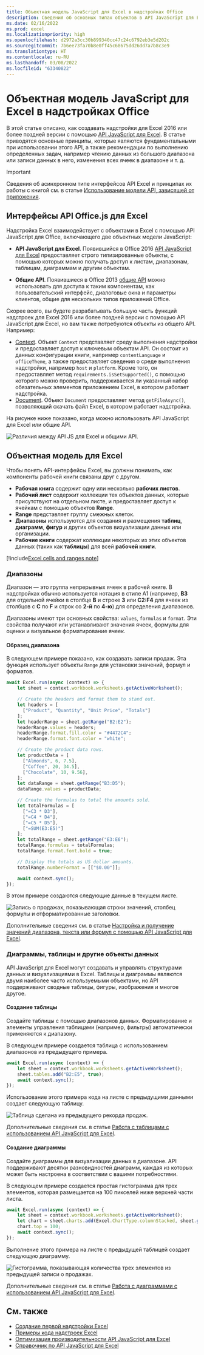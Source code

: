 ```yaml
---
title: Объектная модель JavaScript для Excel в надстройках Office
description: Сведения об основных типах объектов в API JavaScript для Excel и способах их использовании для создания надстроек для Excel.
ms.date: 02/16/2022
ms.prod: excel
ms.localizationpriority: high
ms.openlocfilehash: d2972a3cc30b899340cc47c24c6792eb3e5d202c
ms.sourcegitcommit: 7b6ee73fa70b8e0ff45c68675dd26dd7a7b8c3e9
ms.translationtype: HT
ms.contentlocale: ru-RU
ms.lasthandoff: 03/08/2022
ms.locfileid: "63340822"
---
```

# <a name="excel-javascript-object-model-in-office-add-ins"></a>Объектная модель JavaScript для Excel в надстройках Office

В этой статье описано, как создавать надстройки для Excel 2016 или более поздней версии с помощью [API JavaScript для Excel](../reference/overview/excel-add-ins-reference-overview.md). В статье приводятся основные принципы, которые являются фундаментальными при использовании этого API, а также рекомендации по выполнению определенных задач, например чтению данных из большого диапазона или записи данных в него, изменения всех ячеек в диапазоне и т. д.

> [!IMPORTANT]
> Сведения об асинхронном типе интерфейсов API Excel и принципах их работы с книгой см. в статье [Использование модели API, зависящей от приложения](../develop/application-specific-api-model.md).  

## <a name="officejs-apis-for-excel"></a>Интерфейсы API Office.js для Excel

Надстройка Excel взаимодействует с объектами в Excel с помощью API JavaScript для Office, включающего две объектных модели JavaScript:

* **API JavaScript для Excel**. Появившийся в Office 2016 [API JavaScript для Excel](../reference/overview/excel-add-ins-reference-overview.md) предоставляет строго типизированные объекты, с помощью которых можно получать доступ к листам, диапазонам, таблицам, диаграммам и другим объектам.

* **Общие API**. Появившиеся в Office 2013 [общие API](/javascript/api/office) можно использовать для доступа к таким компонентам, как пользовательский интерфейс, диалоговые окна и параметры клиентов, общие для нескольких типов приложений Office.

Скорее всего, вы будете разрабатывать большую часть функций надстроек для Excel 2016 или более поздней версии с помощью API JavaScript для Excel, но вам также потребуются объекты из общего API. Например:

* [Context](/javascript/api/office/office.context). Объект `Context` представляет среду выполнения надстройки и предоставляет доступ к ключевым объектам API. Он состоит из данных конфигурации книги, например `contentLanguage` и `officeTheme`, а также предоставляет сведения о среде выполнения надстройки, например `host` и `platform`. Кроме того, он предоставляет метод `requirements.isSetSupported()`, с помощью которого можно проверить, поддерживается ли указанный набор обязательных элементов приложением Excel, в котором работает надстройка.
* [Document](/javascript/api/office/office.document). Объект `Document` предоставляет метод `getFileAsync()`, позволяющий скачать файл Excel, в котором работает надстройка.

На рисунке ниже показано, когда можно использовать API JavaScript для Excel или общие API.

![Различия между API JS для Excel и общими API.](../images/excel-js-api-common-api.png)

## <a name="excel-specific-object-model"></a>Объектная модель для Excel

Чтобы понять API-интерфейсы Excel, вы должны понимать, как компоненты рабочей книги связаны друг с другом.

* **Рабочая книга** содержит одну или несколько **рабочих листов**.
* **Рабочий лист** содержит коллекции тех объектов данных, которые присутствуют на отдельном листе, и предоставляет доступ к ячейкам с помощью объектов **Range**.
* **Range** представляет группу смежных клеток.
* **Диапазоны** используются для создания и размещения **таблиц**, **диаграмм**, **фигур** и других объектов визуализации данных или организации.
* **Рабочие книги** содержат коллекции некоторых из этих объектов данных (таких как **таблицы**) для всей **рабочей книги**.

[!include[Excel cells and ranges note](../includes/note-excel-cells-and-ranges.md)]

### <a name="ranges"></a>Диапазоны

Диапазон — это группа непрерывных ячеек в рабочей книге. В надстройках обычно используется нотация в стиле A1 (например, **B3** для отдельной ячейки в столбце **B** и строке **3** или **C2:F4** для ячеек из столбцов с **C** по **F** и строк со **2-й** по **4-ю**) для определения диапазонов.

Диапазоны имеют три основных свойства: `values`, `formulas` и `format`. Эти свойства получают или устанавливают значения ячеек, формулы для оценки и визуальное форматирование ячеек.

#### <a name="range-sample"></a>Образец диапазона

В следующем примере показано, как создавать записи продаж. Эта функция использует объекты `Range` для установки значений, формул и форматов.

```js
await Excel.run(async (context) => {
    let sheet = context.workbook.worksheets.getActiveWorksheet();

    // Create the headers and format them to stand out.
    let headers = [
      ["Product", "Quantity", "Unit Price", "Totals"]
    ];
    let headerRange = sheet.getRange("B2:E2");
    headerRange.values = headers;
    headerRange.format.fill.color = "#4472C4";
    headerRange.format.font.color = "white";

    // Create the product data rows.
    let productData = [
      ["Almonds", 6, 7.5],
      ["Coffee", 20, 34.5],
      ["Chocolate", 10, 9.56],
    ];
    let dataRange = sheet.getRange("B3:D5");
    dataRange.values = productData;

    // Create the formulas to total the amounts sold.
    let totalFormulas = [
      ["=C3 * D3"],
      ["=C4 * D4"],
      ["=C5 * D5"],
      ["=SUM(E3:E5)"]
    ];
    let totalRange = sheet.getRange("E3:E6");
    totalRange.formulas = totalFormulas;
    totalRange.format.font.bold = true;

    // Display the totals as US dollar amounts.
    totalRange.numberFormat = [["$0.00"]];

    await context.sync();
});
```

В этом примере создаются следующие данные в текущем листе.

![Запись о продажах, показывающая строки значений, столбец формулы и отформатированные заголовки.](../images/excel-overview-range-sample.png)

Дополнительные сведения см. в статье [Настройка и получение значений диапазона, текста или формул с помощью API JavaScript для Excel](excel-add-ins-ranges-set-get-values.md).

### <a name="charts-tables-and-other-data-objects"></a>Диаграммы, таблицы и другие объекты данных

API JavaScript для Excel могут создавать и управлять структурами данных и визуализациями в Excel. Таблицы и диаграммы являются двумя наиболее часто используемыми объектами, но API поддерживают сводные таблицы, фигуры, изображения и многое другое.

#### <a name="creating-a-table"></a>Создание таблицы

Создайте таблицы с помощью диапазонов данных. Форматирование и элементы управления таблицами (например, фильтры) автоматически применяются к диапазону.

В следующем примере создается таблица с использованием диапазонов из предыдущего примера.

```js
await Excel.run(async (context) => {
    let sheet = context.workbook.worksheets.getActiveWorksheet();
    sheet.tables.add("B2:E5", true);
    await context.sync();
});
```

Использование этого примера кода на листе с предыдущими данными создает следующую таблицу.

![Таблица сделана из предыдущего рекорда продаж.](../images/excel-overview-table-sample.png)

Дополнительные сведения см. в статье [Работа с таблицами с использованием API JavaScript для Excel](excel-add-ins-tables.md).

#### <a name="creating-a-chart"></a>Создание диаграммы

Создайте диаграммы для визуализации данных в диапазоне. API поддерживают десятки разновидностей диаграмм, каждая из которых может быть настроена в соответствии с вашими потребностями.

В следующем примере создается простая гистограмма для трех элементов, которая размещается на 100 пикселей ниже верхней части листа.

```js
await Excel.run(async (context) => {
    let sheet = context.workbook.worksheets.getActiveWorksheet();
    let chart = sheet.charts.add(Excel.ChartType.columnStacked, sheet.getRange("B3:C5"));
    chart.top = 100;
    await context.sync();
});
```

Выполнение этого примера на листе с предыдущей таблицей создает следующую диаграмму.

![Гистограмма, показывающая количества трех элементов из предыдущей записи о продажах.](../images/excel-overview-chart-sample.png)

Дополнительные сведения см. в статье [Работа с диаграммами с использованием API JavaScript для Excel](excel-add-ins-charts.md).

## <a name="see-also"></a>См. также

* [Создание первой надстройки Excel](../quickstarts/excel-quickstart-jquery.md)
* [Примеры кода надстроек Excel](https://developer.microsoft.com/office/gallery/?filterBy=Samples,Excel)
* [Оптимизация производительности API JavaScript для Excel](../excel/performance.md)
* [Справочник по API JavaScript для Excel](../reference/overview/excel-add-ins-reference-overview.md)
